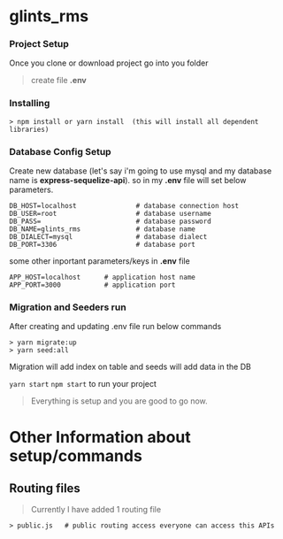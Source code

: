 # glints_rms
### Project Setup
Once you clone or download project go into you folder

>create file **.env**

### Installing
```
> npm install or yarn install  (this will install all dependent libraries)
```

### Database Config Setup
Create new database (let's say i'm going to use mysql and my database name is **express-sequelize-api**).
so in my **.env** file will set below parameters.
```
DB_HOST=localhost               # database connection host
DB_USER=root                    # database username
DB_PASS=                        # database password
DB_NAME=glints_rms              # database name
DB_DIALECT=mysql                # database dialect
DB_PORT=3306                    # database port
```
some other inportant parameters/keys in **.env** file
```
APP_HOST=localhost      # application host name
APP_PORT=3000           # application port
```
### Migration and Seeders run
After creating and updating .env file run below commands
```
> yarn migrate:up
> yarn seed:all
```
Migration will add index on table and seeds will add data in the DB

`yarn start` `npm start` to run your project 
>Everything is setup and you are good to go now.



# Other Information about setup/commands
## Routing files
> Currently I have added 1 routing file 
```
> public.js   # public routing access everyone can access this APIs
```